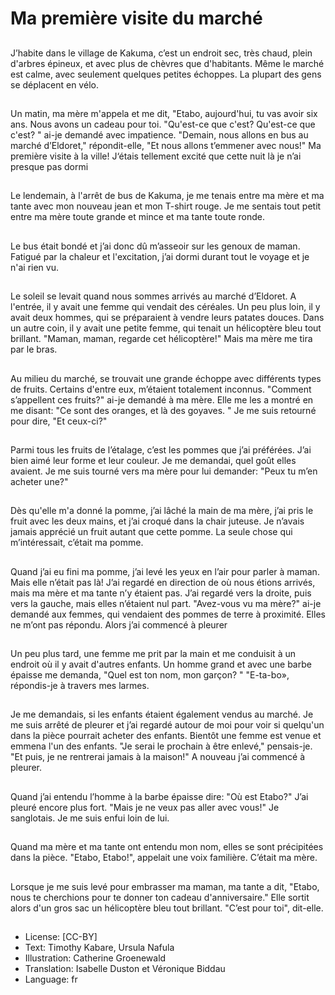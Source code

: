 # Ma première visite du marché

##
J’habite dans le village de Kakuma,
c’est un endroit sec, très chaud,
plein d'arbres épineux, et avec plus
de chèvres que d'habitants.
Même le marché est calme, avec
seulement quelques petites
échoppes. La plupart des gens se
déplacent en vélo.

##
Un matin, ma mère m'appela et me dit, "Etabo,
aujourd'hui, tu vas avoir six ans. Nous avons un
cadeau pour toi.
"Qu'est-ce que c'est? Qu'est-ce que c'est? " ai-je
demandé avec impatience.
"Demain, nous allons en bus au marché d’Eldoret,"
répondit-elle, "Et nous allons t’emmener avec nous!"
Ma première visite à la ville! J‘étais tellement excité
que cette nuit là je n’ai presque pas dormi

##
Le lendemain, à l'arrêt de bus de
Kakuma, je me tenais entre ma
mère et ma tante avec mon
nouveau jean et mon T-shirt rouge.
Je me sentais tout petit entre ma
mère toute grande et mince et ma
tante toute ronde.

##
Le bus était bondé et j’ai donc dû
m’asseoir sur les genoux de
maman.
Fatigué par la chaleur et
l'excitation, j’ai dormi durant tout le
voyage et je n'ai rien vu.

##
Le soleil se levait quand nous sommes arrivés au
marché d’Eldoret.
A l'entrée, il y avait une femme qui vendait des
céréales. Un peu plus loin, il y avait deux hommes,
qui se préparaient à vendre leurs patates douces.
Dans un autre coin, il y avait une petite femme, qui
tenait un hélicoptère bleu tout brillant.
"Maman, maman, regarde cet hélicoptère!" Mais ma
mère me tira par le bras.

##
Au milieu du marché, se trouvait une grande
échoppe avec différents types de fruits.
Certains d'entre eux, m’étaient totalement inconnus.
"Comment s’appellent ces fruits?" ai-je demandé à
ma mère.
Elle me les a montré en me disant: "Ce sont des
oranges, et là des goyaves. "
Je me suis retourné pour dire, "Et ceux-ci?"

##
Parmi tous les fruits de l’étalage,
c’est les pommes que j’ai préférées.
J’ai bien aimé leur forme et leur
couleur. Je me demandai, quel goût
elles avaient.
Je me suis tourné vers ma mère
pour lui demander: "Peux tu m’en
acheter une?"

##
Dès qu'elle m'a donné la pomme,
j’ai lâché la main de ma mère, j’ai
pris le fruit avec les deux mains, et
j’ai croqué dans la chair juteuse.
Je n’avais jamais apprécié un fruit
autant que cette pomme. La seule
chose qui m’intéressait, c’était ma
pomme.

##
Quand j’ai eu fini ma pomme, j’ai levé les yeux en
l’air pour parler à maman.
Mais elle n’était pas là! J’ai regardé en direction de
où nous étions arrivés, mais ma mère et ma tante
n’y étaient pas. J’ai regardé vers la droite, puis vers
la gauche, mais elles n’étaient nul part.
"Avez-vous vu ma mère?" ai-je demandé aux
femmes, qui vendaient des pommes de terre à
proximité. Elles ne m’ont pas répondu. Alors j’ai
commencé à pleurer

##
Un peu plus tard, une femme me
prit par la main et me conduisit à
un endroit où il y avait d'autres
enfants.
Un homme grand et avec une barbe
épaisse me demanda, "Quel est ton
nom, mon garçon? "
"E-ta-bo», répondis-je à travers mes
larmes.

##
Je me demandais, si les enfants
étaient également vendus au
marché.
Je me suis arrêté de pleurer et j’ai
regardé autour de moi pour voir si
quelqu'un dans la pièce pourrait
acheter des enfants. Bientôt une
femme est venue et emmena l'un
des enfants.
"Je serai le prochain à être enlevé,"
pensais-je. "Et puis, je ne rentrerai
jamais à la maison!" A nouveau j’ai
commencé à pleurer.

##
Quand j’ai entendu l’homme à la
barbe épaisse dire: "Où est Etabo?"
J’ai pleuré encore plus fort.
"Mais je ne veux pas aller avec
vous!" Je sanglotais.
Je me suis enfui loin de lui.

##
Quand ma mère et ma tante ont
entendu mon nom, elles se sont
précipitées dans la pièce.
"Etabo, Etabo!", appelait une voix
familière. C’était ma mère.

##
Lorsque je me suis levé pour
embrasser ma maman, ma tante a
dit, "Etabo, nous te cherchions pour
te donner ton cadeau
d'anniversaire."
Elle sortit alors d'un gros sac un
hélicoptère bleu tout brillant.
"C’est pour toi", dit-elle.

##
* License: [CC-BY]
* Text: Timothy Kabare, Ursula Nafula
* Illustration: Catherine Groenewald
* Translation: Isabelle Duston et Véronique Biddau
* Language: fr
